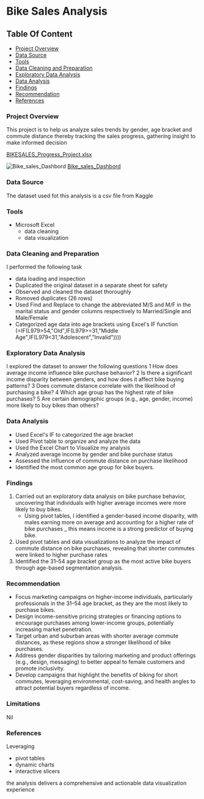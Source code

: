 # Bike Sales Analysis

## Table Of Content

- [Project Overview](#project-overview)
- [Data Source](#data-source)
- [Tools](#tools)
- [Data Cleaning and Preparation](#data-cleaning-and-preparation)
- [Exploratory Data Analysis](#exploratory-data-analysis)
- [Data Analysis](#data-analysis)
- [Findings](#findings)
- [Recommendation](#recommendation)
- [References](#references)


### Project Overview
This project is to help us analyze sales trends by gender, age bracket and commute distance thereby tracking the sales progress, gathering insight to make informed decision

[BIKESALES_Progress_Project.xlsx](https://github.com/user-attachments/files/20140780/BIKESALES_Progress_Project.xlsx)

![Bike_sales_Dashbord](https://github.com/user-attachments/assets/d328c3ed-6298-4370-9d9a-ebf000d75d72)
[Bike_sales_Dashbord](Bike_sales_Dashbord.jpg)

### Data Source

The dataset used fot this analysis is a csv file from Kaggle

### Tools
- Microsoft Excel
  - data cleaning
  - data visualization

### Data Cleaning and Preparation

I performed the following task
- data loading and inspection
- Duplicated the original dataset in a separate sheet for safety
- Observed and cleaned the dataset thoroughly
- Romoved duplicates (26 rows)
- Used Find and Replace to change the abbreviated M/S and M/F in the marital status and gender columns respectively to Married/Single and Male/Female
- Categorized age data into age brackets using Excel's IF function (=IF(L979>54,"Old",IF(L979>=31,"Middle Age",IF(L979<31,"Adolescent","Invalid"))))

### Exploratory Data Analysis

I explored the dataset to answer the following questions
1 How does average income influence bike purchase behavior?
2 Is there a significant income disparity between genders, and how does it affect bike buying patterns?
3 Does commute distance correlate with the likelihood of purchasing a bike?
4 Which age group has the highest rate of bike purchases?
5 Are certain demographic groups (e.g., age, gender, income) more likely to buy bikes than others?

### Data Analysis

- Used Excel's IF to categorized the age bracket
- Used Pivot table to organize and analyze the data
- Used the Excel Chart to Visualize my analysis
- Analyzed average income by gender and bike purchase status
- Assessed the influence of commute distance on purchase likelihood
- Identified the most common age group for bike buyers.

### Findings 

1. Carried out an exploratory data analysis on bike purchase behavior, uncovering that individuals with higher average incomes were more likely to buy bikes.
   - Using pivot tables, I identified a gender-based income disparity, with males earning more on average and accounting for a higher rate of bike purchases _ this means income is a strong predictor of buying bike.
2. Used pivot tables and data visualizations to analyze the impact of commute distance on bike purchases, revealing that shorter commutes were linked to higher purchase rates
3. Identified the 31–54 age bracket group as the most active bike buyers through age-based segmentation analysis.

### Recommendation 

- Focus marketing campaigns on higher-income individuals, particularly professionals in the 31–54 age bracket, as they are the most likely to purchase bikes.
- Design income-sensitive pricing strategies or financing options to encourage purchases among lower-income groups, potentially increasing market penetration.
- Target urban and suburban areas with shorter average commute distances, as these regions show a stronger likelihood of bike purchases.
- Address gender disparities by tailoring marketing and product offerings (e.g., design, messaging) to better appeal to female customers and promote inclusivity.
- Develop campaigns that highlight the benefits of biking for short commutes, leveraging environmental, cost-saving, and health angles to attract potential buyers regardless of income.

### Limitations

Nil

### References 

Leveraging 
- pivot tables
- dynamic charts
- interactive slicers
  
the analysis delivers a comprehensive and actionable data visualization experience


